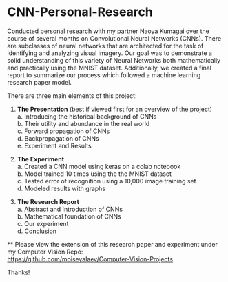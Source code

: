 # CNN-Personal-Research

Conducted personal research with my partner Naoya Kumagai over the course of several months on Convolutional Neural Networks (CNNs). There are subclasses of neural networks that are architected for the task of identifying and analyzing visual imagery. Our goal was to demonstrate a solid understanding of this variety of Neural Networks both mathematically and practically using the MNIST dataset. Additionally, we created a final report to summarize our process which followed a machine learning research paper model.

There are three main elements of this project: 

1. **The Presentation** (best if viewed first for an overview of the project) <br/>
  a. Introducing the historical background of CNNs <br/>
  b. Their utility and abundance in the real world <br/>
  c. Forward propagation of CNNs <br/>
  d. Backpropagation of CNNs <br/>
  e. Experiment and Results <br/>
  
2. **The Experiment** <br/>
  a. Created a CNN model using keras on a colab notebook <br/>
  b. Model trained 10 times using the the MNIST dataset <br/>
  c. Tested error of recognition using a 10,000 image training set <br/>
  d. Modeled results with graphs <br/>
  
3. **The Research Report** <br/>
  a. Abstract and Introduction of CNNs <br/>
  b. Mathematical foundation of CNNs <br/>
  c. Our experiment <br/>
  d. Conclusion <br/>
 
 
 ** Please view the extension of this research paper and experiment under my Computer Vision Repo:  
 https://github.com/moiseyalaev/Computer-Vision-Projects
 
 Thanks!

